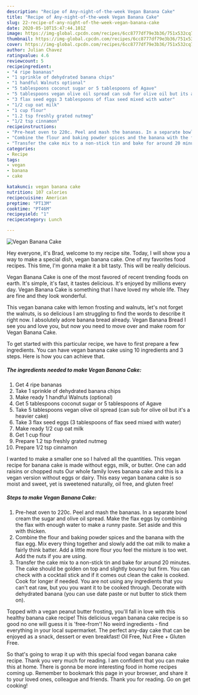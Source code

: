 ```yaml
---
description: "Recipe of Any-night-of-the-week Vegan Banana Cake"
title: "Recipe of Any-night-of-the-week Vegan Banana Cake"
slug: 22-recipe-of-any-night-of-the-week-vegan-banana-cake
date: 2020-05-10T15:47:44.101Z
image: https://img-global.cpcdn.com/recipes/6cc8777df79e3b36/751x532cq70/vegan-banana-cake-recipe-main-photo.jpg
thumbnail: https://img-global.cpcdn.com/recipes/6cc8777df79e3b36/751x532cq70/vegan-banana-cake-recipe-main-photo.jpg
cover: https://img-global.cpcdn.com/recipes/6cc8777df79e3b36/751x532cq70/vegan-banana-cake-recipe-main-photo.jpg
author: Julian Chavez
ratingvalue: 4.6
reviewcount: 5
recipeingredient:
- "4 ripe bananas"
- "1 sprinkle of dehydrated banana chips"
- "1 handful Walnuts optional"
- "5 tablespoons coconut sugar or 5 tablespoons of Agave"
- "5 tablespoons vegan olive oil spread can sub for olive oil but its a heavier cake"
- "3 flax seed eggs 3 tablespoons of flax seed mixed with water"
- "1/2 cup oat milk"
- "1 cup flour"
- "1.2 tsp freshly grated nutmeg"
- "1/2 tsp cinnamon"
recipeinstructions:
- "Pre-heat oven to 220c. Peel and mash the bananas. In a separate bowl cream the sugar and olive oil spread. Make the flax eggs by combining the flax with enough water to make a runny paste. Set aside and this with thicken."
- "Combine the flour and baking powder spices and the banana with the flax egg. Mix every thing together and slowly add the oat milk to make a fairly think batter. Add a little more flour you feel the mixture is too wet. Add the nuts if you are using."
- "Transfer the cake mix to a non-stick tin and bake for around 20 minutes. The cake should be golden on top and slightly bouncy but firm. You can check with a cocktail stick and if it comes out clean the cake is cooked. Cook for longer if needed. You are not using any ingredients that you can&#39;t eat raw, but you you want it to be cooked through. Decorate with dehydrated banana (you can use date paste or nut butter to stick them on)."
categories:
- Recipe
tags:
- vegan
- banana
- cake

katakunci: vegan banana cake 
nutrition: 107 calories
recipecuisine: American
preptime: "PT13M"
cooktime: "PT46M"
recipeyield: "1"
recipecategory: Lunch

---
```



![Vegan Banana Cake](https://img-global.cpcdn.com/recipes/6cc8777df79e3b36/751x532cq70/vegan-banana-cake-recipe-main-photo.jpg)

Hey everyone, it's Brad, welcome to my recipe site. Today, I will show you a way to make a special dish, vegan banana cake. One of my favorites food recipes. This time, I'm gonna make it a bit tasty. This will be really delicious.

Vegan Banana Cake is one of the most favored of recent trending foods on earth. It's simple, it's fast, it tastes delicious. It's enjoyed by millions every day. Vegan Banana Cake is something that I have loved my whole life. They are fine and they look wonderful.

This vegan banana cake with lemon frosting and walnuts, let&#39;s not forget the walnuts, is so delicious I am struggling to find the words to describe it right now. I absolutely adore banana bread already. Vegan Banana Bread I see you and love you, but now you need to move over and make room for Vegan Banana Cake.


To get started with this particular recipe, we have to first prepare a few ingredients. You can have vegan banana cake using 10 ingredients and 3 steps. Here is how you can achieve that.

<!--inarticleads1-->

##### The ingredients needed to make Vegan Banana Cake:

1. Get 4 ripe bananas
1. Take 1 sprinkle of dehydrated banana chips
1. Make ready 1 handful Walnuts (optional)
1. Get 5 tablespoons coconut sugar or 5 tablespoons of Agave
1. Take 5 tablespoons vegan olive oil spread (can sub for olive oil but it&#39;s a heavier cake)
1. Take 3 flax seed eggs (3 tablespoons of flax seed mixed with water)
1. Make ready 1/2 cup oat milk
1. Get 1 cup flour
1. Prepare 1.2 tsp freshly grated nutmeg
1. Prepare 1/2 tsp cinnamon


I wanted to make a smaller one so I halved all the quantities. This vegan recipe for banana cake is made without eggs, milk, or butter. One can add raisins or chopped nuts Our whole family loves banana cake and this is a vegan version without eggs or dairy. This easy vegan banana cake is so moist and sweet, yet is sweetened naturally, oil free, and gluten free! 

<!--inarticleads2-->

##### Steps to make Vegan Banana Cake:

1. Pre-heat oven to 220c. Peel and mash the bananas. In a separate bowl cream the sugar and olive oil spread. Make the flax eggs by combining the flax with enough water to make a runny paste. Set aside and this with thicken.
1. Combine the flour and baking powder spices and the banana with the flax egg. Mix every thing together and slowly add the oat milk to make a fairly think batter. Add a little more flour you feel the mixture is too wet. Add the nuts if you are using.
1. Transfer the cake mix to a non-stick tin and bake for around 20 minutes. The cake should be golden on top and slightly bouncy but firm. You can check with a cocktail stick and if it comes out clean the cake is cooked. Cook for longer if needed. You are not using any ingredients that you can&#39;t eat raw, but you you want it to be cooked through. Decorate with dehydrated banana (you can use date paste or nut butter to stick them on).


Topped with a vegan peanut butter frosting, you&#39;ll fall in love with this healthy banana cake recipe! This delicious vegan banana cake recipe is so good no one will guess it is &#39;free-from&#39;! No weird ingredients - find everything in your local supermarket. The perfect any-day cake that can be enjoyed as a snack, dessert or even breakfast! Oil Free, Nut Free + Gluten Free. 

So that's going to wrap it up with this special food vegan banana cake recipe. Thank you very much for reading. I am confident that you can make this at home. There is gonna be more interesting food in home recipes coming up. Remember to bookmark this page in your browser, and share it to your loved ones, colleague and friends. Thank you for reading. Go on get cooking!
